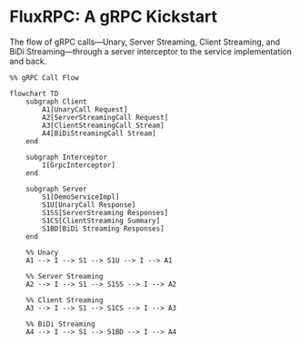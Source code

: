 # FluxRPC: A gRPC Kickstart

The flow of gRPC calls—Unary, Server Streaming, Client Streaming, and BiDi Streaming—through a server interceptor to the service implementation and back.

```mermaid
%% gRPC Call Flow

flowchart TD
    subgraph Client
        A1[UnaryCall Request]
        A2[ServerStreamingCall Request]
        A3[ClientStreamingCall Stream]
        A4[BiDiStreamingCall Stream]
    end

    subgraph Interceptor
        I[GrpcInterceptor]
    end

    subgraph Server
        S1[DemoServiceImpl]
        S1U[UnaryCall Response]
        S1SS[ServerStreaming Responses]
        S1CS[ClientStreaming Summary]
        S1BD[BiDi Streaming Responses]
    end

    %% Unary
    A1 --> I --> S1 --> S1U --> I --> A1

    %% Server Streaming
    A2 --> I --> S1 --> S1SS --> I --> A2

    %% Client Streaming
    A3 --> I --> S1 --> S1CS --> I --> A3

    %% BiDi Streaming
    A4 --> I --> S1 --> S1BD --> I --> A4
```
